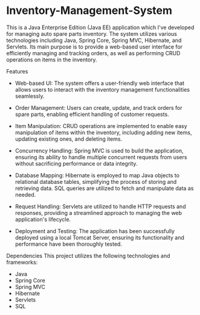 # Inventory-Management-System

This is a Java Enterprise Edition (Java EE) application which I've developed for managing auto spare parts inventory. The system utilizes various technologies including Java, Spring Core, Spring MVC, Hibernate, and Servlets. Its main purpose is to provide a web-based user interface for efficiently managing and tracking orders, as well as performing CRUD operations on items in the inventory.

Features
- Web-based UI: The system offers a user-friendly web interface that allows users to interact with the inventory management functionalities seamlessly.

- Order Management: Users can create, update, and track orders for spare parts, enabling efficient handling of customer requests.

- Item Manipulation: CRUD operations are implemented to enable easy manipulation of items within the inventory, including adding new items, updating existing ones, and deleting items.

- Concurrency Handling: Spring MVC is used to build the application, ensuring its ability to handle multiple concurrent requests from users without sacrificing performance or data integrity.

- Database Mapping: Hibernate is employed to map Java objects to relational database tables, simplifying the process of storing and retrieving data. SQL queries are utilized to fetch and manipulate data as needed.

- Request Handling: Servlets are utilized to handle HTTP requests and responses, providing a streamlined approach to managing the web application's lifecycle.
 
- Deployment and Testing: The application has been successfully deployed using a local Tomcat Server, ensuring its functionality and performance have been thoroughly tested.


Dependencies
This project utilizes the following technologies and frameworks:

- Java
- Spring Core
- Spring MVC
- Hibernate
- Servlets
- SQL
